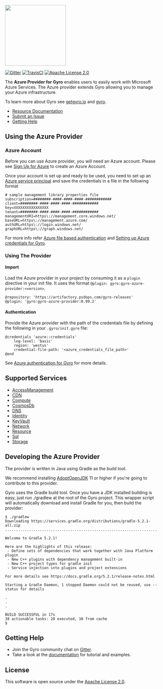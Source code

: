 <img src="https://github.com/perfectsense/gyro/blob/master/etc/gyro.png" height="200"/>

[![Gitter](https://img.shields.io/gitter/room/perfectsense/gyro)](https://gitter.im/perfectsense/gyro)
[![TravisCI](https://api.travis-ci.org/perfectsense/gyro-azure-provider.svg?branch=master)](https://travis-ci.org/perfectsense/gyro-azure-provider)
[![Apache License 2.0](https://img.shields.io/github/license/perfectsense/gyro-azure-provider)](https://github.com/perfectsense/gyro-azure-provider/blob/master/LICENSE)


The **Azure Provider for Gyro** enables users to easily work with Microsoft Azure Services. The Azure provider extends Gyro allowing you to manage your Azure infrastructure.

To learn more about Gyro see [getgyro.io](https://getgyro.io) and [gyro](https://github.com/perfectsense/gyro). 

* [Resource Documentation](https://gyro.dev/providers/azure/index.html)
* [Submit an Issue](https://github.com/perfectsense/gyro-azure-provider/issues)
* [Getting Help](#getting-help)

## Using the Azure Provider

### Azure Account ###

Before you can use Azure provider, you will need an Azure account. Please see [Sign Up for Azure](https://azure.microsoft.com/en-us/) to create an Azure Account.

Once your account is set up and ready to be used, you need to set up an [Azure service principal](https://docs.microsoft.com/en-us/azure/active-directory/develop/app-objects-and-service-principals) and save the credentials in a file in the following format

```
# sample management library properties file
subscription=########-####-####-####-############
client=########-####-####-####-############
key=XXXXXXXXXXXXXXXX
tenant=########-####-####-####-############
managementURI=https\://management.core.windows.net/
baseURL=https\://management.azure.com/
authURL=https\://login.windows.net/
graphURL=https\://graph.windows.net/
``` 
For more info refer [Azure file based authentication](https://docs.microsoft.com/en-us/azure/java/java-sdk-azure-authenticate#file-based-authentication-preview) and  [Setting up Azure credentials for Gyro](https://gyro.dev/providers/azure/index.html#authentication).

### Using The Provider ###

#### Import ####

Load the Azure provider in your project by consuming it as a `plugin` directive in your init file. It uses the format `@plugin: gyro:gyro-azure-provider:<version>`.

```shell
@repository: 'https://artifactory.psdops.com/gyro-releases'
@plugin: 'gyro:gyro-azure-provider:0.99.2'
```

#### Authentication ####

Provide the Azure provider with the path of the credentials file by defining the following in your `.gyro/init.gyro` file:

```
@credentials 'azure::credentials'
    log-level: 'basic'
    region: 'westus'
    credential-file-path: '<azure_credentials_file_path>'
@end
```

See [Azure authentication for Gyro](https://gyro.dev/providers/azure/index.html#authentication) for more details.

## Supported Services

* [AccessManagement](https://gyro.dev/providers/azure/accessmanagement/index.html)
* [CDN](https://gyro.dev/providers/azure/cdn/index.html)
* [Compute](https://gyro.dev/providers/azure/compute/index.html)
* [CosmosDb](https://gyro.dev/providers/azure/cosmosdb/index.html)
* [DNS](https://gyro.dev/providers/azure/dns/index.html)
* [Identity](https://gyro.dev/providers/azure/identity/index.html)
* [KeyVault](https://gyro.dev/providers/azure/keyvault/index.html)
* [Network](https://gyro.dev/providers/azure/network/index.html)
* [Resource](https://gyro.dev/providers/azure/resources/index.html)
* [Sql](https://gyro.dev/providers/azure/sql/index.html)
* [Storage](https://gyro.dev/providers/azure/storage/index.html)

## Developing the Azure Provider

The provider is written in Java using Gradle as the build tool.

We recommend installing [AdoptOpenJDK](https://adoptopenjdk.net/) 11 or higher if you're going to contribute to this provider. 

Gyro uses the Gradle build tool. Once you have a JDK installed building is easy, just run ./gradlew at the root of the Gyro project. This wrapper script will automatically download and install Gradle for you, then build the provider:
```shell
$ ./gradlew
Downloading https://services.gradle.org/distributions/gradle-5.2.1-all.zip
..............................................................................................................................

Welcome to Gradle 5.2.1!

Here are the highlights of this release:
 - Define sets of dependencies that work together with Java Platform plugin
 - New C++ plugins with dependency management built-in
 - New C++ project types for gradle init
 - Service injection into plugins and project extensions

For more details see https://docs.gradle.org/5.2.1/release-notes.html

Starting a Gradle Daemon, 1 stopped Daemon could not be reused, use --status for details

.
.
.

BUILD SUCCESSFUL in 17s
38 actionable tasks: 28 executed, 10 from cache
$
```

## Getting Help

* Join the Gyro community chat on [Gitter](https://gitter.im/perfectsense/gyro).
* Take a look at the [documentation](https://gyro.dev/providers/azure/index.html) for tutorial and examples.

## License

This software is open source under the [Apache License 2.0](https://github.com/perfectsense/gyro-azure-provider/blob/master/LICENSE).
